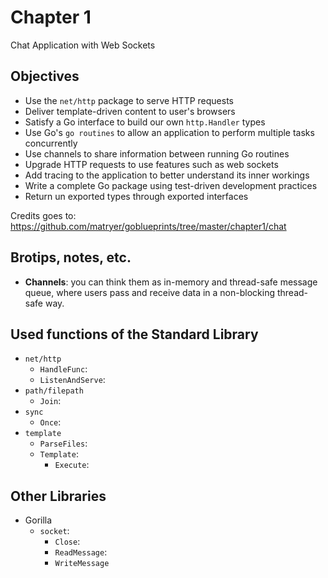 # Chapter 1

Chat Application with Web Sockets

## Objectives

* Use the `net/http` package to serve HTTP requests
* Deliver template-driven content to user's browsers
* Satisfy a Go interface to build our own `http.Handler` types
* Use Go's `go routines` to allow an application to perform multiple tasks concurrently
* Use channels to share information between running Go routines
* Upgrade HTTP requests to use features such as web sockets
* Add tracing to the application to better understand its inner workings
* Write a complete Go package using test-driven development practices
* Return un exported types through exported interfaces

Credits goes to: https://github.com/matryer/goblueprints/tree/master/chapter1/chat

## Brotips, notes, etc.

* __Channels__: you can think them as in-memory and thread-safe message queue, where users pass and receive data  in a non-blocking thread-safe way.

## Used functions of the Standard Library
* `net/http`
  * `HandleFunc`:
  * `ListenAndServe`:
* `path/filepath`
  * `Join`:
* `sync`
  * `Once`:
* `template`
  * `ParseFiles`:
  * `Template`:
    * `Execute`:
## Other Libraries

* Gorilla
  * `socket`:
    * `Close`:
    * `ReadMessage`:
    * `WriteMessage`
